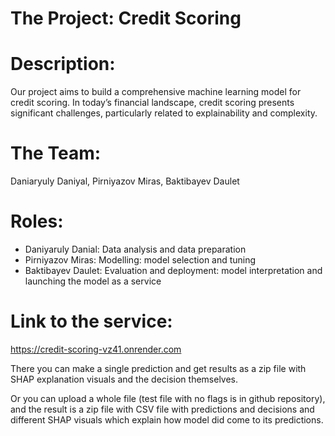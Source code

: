 # The Project: Credit Scoring 

# Description:  
Our project aims to build a comprehensive machine learning model for credit scoring. In today’s financial landscape, credit scoring presents significant challenges, particularly related to explainability and complexity.

# The Team: 
Daniaryuly Daniyal, Pirniyazov Miras, Baktibayev Daulet

# Roles: 
- Daniyaruly Danial: Data analysis and data preparation
- Pirniyazov Miras: Modelling: model selection and tuning
- Baktibayev Daulet: Evaluation and deployment: model interpretation and launching the model as a service


# Link to the service: 
https://credit-scoring-vz41.onrender.com

There you can make a single prediction and get results as a zip file with SHAP explanation visuals and the decision themselves.

Or you can upload a whole file (test file with no flags is in github repository), and the result is a zip file with CSV file with predictions and decisions and different SHAP visuals which explain how model did come to its predictions.
